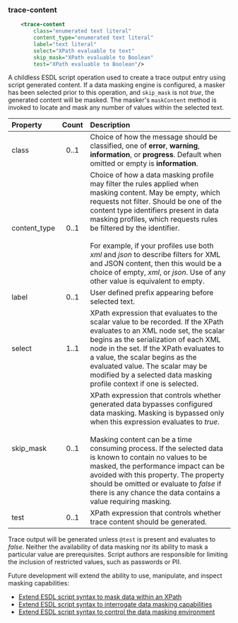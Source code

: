 
### trace-content
```xml
    <trace-content
        class="enumerated text literal"
        content_type="enumerated text literal"
        label="text literal"
        select="XPath evaluable to text"
        skip_mask="XPath evaluable to Boolean"
        test="XPath evaluable to Boolean"/>
```

A childless ESDL script operation used to create a trace output entry using script generated content. If a data masking engine is configured, a masker has been selected prior to this operation, and `skip_mask` is not *true*, the generated content will be masked. The masker&apos;s `maskContent` method is invoked to locate and mask any number of values within the selected text.

| Property | Count | Description |
| :- | :-: | :- |
| class | 0..1 | Choice of how the message should be classified, one of **error**, **warning**, **information**, or **progress**. Default when omitted or empty is **information**. |
| content_type | 0..1 | Choice of how a data masking profile may filter the rules applied when masking content. May be empty, which requests not filter. Should be one of the content type identifiers present in data masking profiles, which requests rules be filtered by the identifier.<br/><br/>For example, if your profiles use both *xml* and *json* to describe filters for XML and JSON content, then this would be a choice of empty, *xml*, or *json*. Use of any other value is equivalent to empty. |
| label | 0..1 | User defined prefix appearing before selected text. |
| select | 1..1 | XPath expression that evaluates to the scalar value to be recorded. If the XPath evaluates to an XML node set, the scalar begins as the serialization of each XML node in the set. If the XPath evaluates to a value, the scalar begins as the evaluated value. The scalar may be modified by a selected data masking profile context if one is selected. |
| skip_mask | 0..1 | XPath expression that controls whether generated data bypasses configured data masking. Masking is bypassed only when this expression evaluates to *true*.<br/><br/>Masking content can be a time consuming process. If the selected data is known to contain no values to be masked, the performance impact can be avoided with this property. The property should be omitted or evaluate to *false* if there is any chance the data contains a value requiring masking. |
| test | 0..1 | XPath expression that controls whether trace content should be generated. |

Trace output will be generated unless `@test` is present and evaluates to *false*. Neither the availability of data masking nor its ability to mask a particular value are prerequisites. Script authors are responsible for limiting the inclusion of restricted values, such as passwords or PII.

Future development will extend the ability to use, manipulate, and inspect masking capabilities:

- [Extend ESDL script syntax to mask data within an XPath](https://hpccsystems.atlassian.net/browse/HPCC-28771)
- [Extend ESDL script syntax to interrogate data masking capabilities](https://hpccsystems.atlassian.net/browse/HPCC-28772)
- [Extend ESDL script syntax to control the data masking environment](https://hpccsystems.atlassian.net/browse/HPCC-28770)
